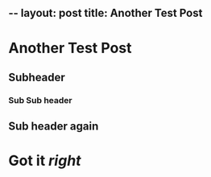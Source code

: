 --
layout: post
title: Another Test Post
--

# Another Test Post
## Subheader
### Sub Sub header
## Sub header again
# Got it *right*